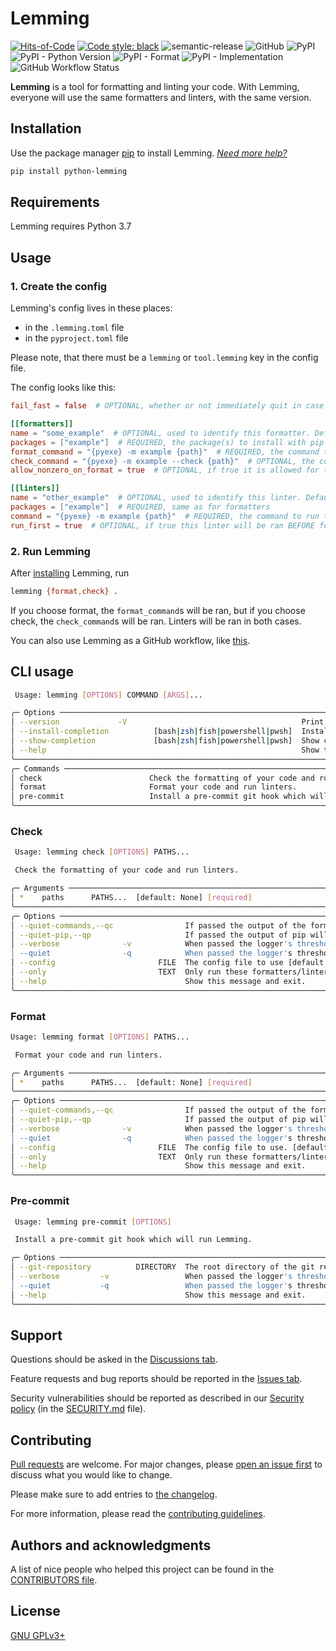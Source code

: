 # Lemming

[![Hits-of-Code](https://hitsofcode.com/github/koviubi56/lemming?branch=main)](https://hitsofcode.com/github/koviubi56/lemming/view?branch=main)
[![Code style: black](https://img.shields.io/badge/code%20style-black-000000.svg)](https://github.com/psf/black)
![semantic-release](https://img.shields.io/badge/%F0%9F%93%A6%F0%9F%9A%80-semantic--release-e10079.svg)
![GitHub](https://img.shields.io/github/license/koviubi56/lemming)
![PyPI](https://img.shields.io/pypi/v/python-lemming)
![PyPI - Python Version](https://img.shields.io/pypi/pyversions/python-lemming)
![PyPI - Format](https://img.shields.io/pypi/format/python-lemming)
![PyPI - Implementation](https://img.shields.io/pypi/implementation/python-mylog)
![GitHub Workflow Status](https://img.shields.io/github/actions/workflow/status/koviubi56/mylog/lemming.yml?label=CI)

**Lemming** is a tool for formatting and linting your code. With Lemming, everyone will use the same formatters and linters, with the same version.

## Installation

Use the package manager [pip](https://pip.pypa.io/en/stable/) to install Lemming. _[Need more help?](https://packaging.python.org/en/latest/tutorials/installing-packages/)_

```bash
pip install python-lemming
```

## Requirements

Lemming requires Python 3.7

## Usage

### 1. Create the config

Lemming's config lives in these places:

- in the `.lemming.toml` file
- in the `pyproject.toml` file

Please note, that there must be a `lemming` or `tool.lemming` key in the config file.

The config looks like this:

```toml
fail_fast = false  # OPTIONAL, whether or not immediately quit in case of an error

[[formatters]]
name = "some_example"  # OPTIONAL, used to identify this formatter. Defaults to packages[0]
packages = ["example"]  # REQUIRED, the package(s) to install with pip (might include versions with "==x.y.z")
format_command = "{pyexe} -m example {path}"  # REQUIRED, the command to run to format the code ({pyexe} will be replaced with the python executable, {path} with the path passed to Lemming (usually the current working directory: "."))
check_command = "{pyexe} -m example --check {path}"  # OPTIONAL, the command to run to check the code (stuff will be replaced just like in format_command)
allow_nonzero_on_format = true  # OPTIONAL, if true it is allowed for the format_command to return a non-zero exit status

[[linters]]
name = "other_example"  # OPTIONAL, used to identify this linter. Defaults to packages[0]
packages = ["example"]  # REQUIRED, same as for formatters
command = "{pyexe} -m example {path}"  # REQUIRED, the command to run to lint the code (stuff will be replaced just like in format_command)
run_first = true  # OPTIONAL, if true this linter will be ran BEFORE formatters, and other linters. Defaults to false.
```

### 2. Run Lemming

After [installing](#installation) Lemming, run

```bash
lemming {format,check} .
```

If you choose format, the `format_command`s will be ran, but if you choose check, the `check_command`s will be ran. Linters will be ran in both cases.

You can also use Lemming as a GitHub workflow, like [this](.github/workflows/lemming.yml).

## CLI usage

```bash
 Usage: lemming [OPTIONS] COMMAND [ARGS]...

╭─ Options ──────────────────────────────────────────────────────────────────────────────────────────────────────────────────────────────────────────────────────────╮
│ --version             -V                                       Print the version of Lemming and exit.                                                              │
│ --install-completion          [bash|zsh|fish|powershell|pwsh]  Install completion for the specified shell. [default: None]                                         │
│ --show-completion             [bash|zsh|fish|powershell|pwsh]  Show completion for the specified shell, to copy it or customize the installation. [default: None]  │
│ --help                                                         Show this message and exit.                                                                         │
╰────────────────────────────────────────────────────────────────────────────────────────────────────────────────────────────────────────────────────────────────────╯
╭─ Commands ─────────────────────────────────────────────────────────────────────────────────────────────────────────────────────────────────────────────────────────╮
│ check                        Check the formatting of your code and run linters.                                                                                    │
│ format                       Format your code and run linters.                                                                                                     │
│ pre-commit                   Install a pre-commit git hook which will run Lemming.                                                                                 │
╰────────────────────────────────────────────────────────────────────────────────────────────────────────────────────────────────────────────────────────────────────╯
```

### Check

```bash
 Usage: lemming check [OPTIONS] PATHS...

 Check the formatting of your code and run linters.

╭─ Arguments ─────────────────────────────────────────────────────────────────────────────────────────────────────────────────────╮
│ *    paths      PATHS...  [default: None] [required]                                                                            │
╰─────────────────────────────────────────────────────────────────────────────────────────────────────────────────────────────────╯
╭─ Options ───────────────────────────────────────────────────────────────────────────────────────────────────────────────────────╮
│ --quiet-commands,--qc                If passed the output of the formatters and linters will be hidden.                         │
│ --quiet-pip,--qp                     If passed the output of pip will be hidden.                                                │
│ --verbose              -v            When passed the logger's threshold will be decreased by 10 (may be passed multiple times)  │
│ --quiet                -q            When passed the logger's threshold will be increased by 10 (may be passed multiple times)  │
│ --config                       FILE  The config file to use [default: None]                                                     │
│ --only                         TEXT  Only run these formatters/linters (may be passed multiple times) [default: None]           │
│ --help                               Show this message and exit.                                                                │
╰─────────────────────────────────────────────────────────────────────────────────────────────────────────────────────────────────╯
```

### Format

```bash
Usage: lemming format [OPTIONS] PATHS...

 Format your code and run linters.

╭─ Arguments ─────────────────────────────────────────────────────────────────────────────────────────────────────────────────────╮
│ *    paths      PATHS...  [default: None] [required]                                                                            │
╰─────────────────────────────────────────────────────────────────────────────────────────────────────────────────────────────────╯
╭─ Options ───────────────────────────────────────────────────────────────────────────────────────────────────────────────────────╮
│ --quiet-commands,--qc                If passed the output of the formatters and linters will be hidden.                         │
│ --quiet-pip,--qp                     If passed the output of pip will be hidden.                                                │
│ --verbose              -v            When passed the logger's threshold will be decreased by 10 (may be passed multiple times)  │
│ --quiet                -q            When passed the logger's threshold will be increased by 10 (may be passed multiple times)  │
│ --config                       FILE  The config file to use. [default: None]                                                    │
│ --only                         TEXT  Only run these formatters/linters (may be passed multiple times) [default: None]           │
│ --help                               Show this message and exit.                                                                │
╰─────────────────────────────────────────────────────────────────────────────────────────────────────────────────────────────────╯
```

### Pre-commit

```bash
 Usage: lemming pre-commit [OPTIONS]

 Install a pre-commit git hook which will run Lemming.

╭─ Options ──────────────────────────────────────────────────────────────────────────────────────────────────────────────────────────────────────────────────╮
│ --git-repository          DIRECTORY  The root directory of the git repository to use. Defaults to the current working directory. [default: (dynamic)]      │
│ --verbose         -v                 When passed the logger's threshold will be decreased by 10 (may be passed multiple times)                             │
│ --quiet           -q                 When passed the logger's threshold will be increased by 10 (may be passed multiple times)                             │
│ --help                               Show this message and exit.                                                                                           │
╰────────────────────────────────────────────────────────────────────────────────────────────────────────────────────────────────────────────────────────────╯
```

## Support

Questions should be asked in the [Discussions tab](https://github.com/koviubi56/lemming/discussions/categories/q-a).

Feature requests and bug reports should be reported in the [Issues tab](https://github.com/koviubi56/lemming/issues/new/choose).

Security vulnerabilities should be reported as described in our [Security policy](https://github.com/koviubi56/lemming/security/policy) (in the [SECURITY.md](SECURITY.md) file).

## Contributing

[Pull requests](https://github.com/koviubi56/lemming/blob/main/CONTRIBUTING.md#pull-requests) are welcome. For major changes, please [open an issue first](https://github.com/koviubi56/lemming/issues/new/choose) to discuss what you would like to change.

Please make sure to add entries to [the changelog](CHANGELOG.md).

For more information, please read the [contributing guidelines](CONTRIBUTING.md).

## Authors and acknowledgments

A list of nice people who helped this project can be found in the [CONTRIBUTORS file](CONTRIBUTORS).

## License

[GNU GPLv3+](LICENSE)
